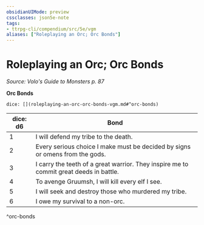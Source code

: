 ```yaml
---
obsidianUIMode: preview
cssclasses: json5e-note
tags:
- ttrpg-cli/compendium/src/5e/vgm
aliases: ["Roleplaying an Orc; Orc Bonds"]
---
```

# Roleplaying an Orc; Orc Bonds
*Source: Volo's Guide to Monsters p. 87* 

**Orc Bonds**

`dice: [](roleplaying-an-orc-orc-bonds-vgm.md#^orc-bonds)`

| dice: d6 | Bond |
|----------|------|
| 1 | I will defend my tribe to the death. |
| 2 | Every serious choice I make must be decided by signs or omens from the gods. |
| 3 | I carry the teeth of a great warrior. They inspire me to commit great deeds in battle. |
| 4 | To avenge Gruumsh, I will kill every elf I see. |
| 5 | I will seek and destroy those who murdered my tribe. |
| 6 | I owe my survival to a non-orc. |
^orc-bonds